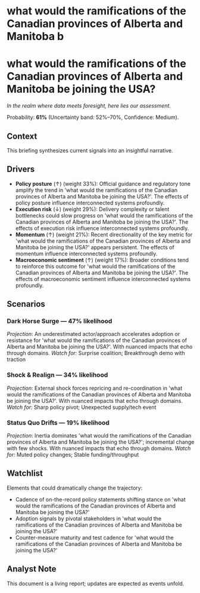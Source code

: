 # what would the ramifications of the Canadian provinces of Alberta and Manitoba b

# what would the ramifications of the Canadian provinces of Alberta and Manitoba be joining the USA?

*In the realm where data meets foresight, here lies our assessment.*

Probability: **61%** (Uncertainty band: 52%–70%, Confidence: Medium).

## Context
This briefing synthesizes current signals into an insightful narrative.

## Drivers
- **Policy posture** (↑) (weight 33%): Official guidance and regulatory tone amplify the trend in 'what would the ramifications of the Canadian provinces of Alberta and Manitoba be joining the USA?'. The effects of policy posture influence interconnected systems profoundly.
- **Execution risk** (↓) (weight 29%): Delivery complexity or talent bottlenecks could slow progress on 'what would the ramifications of the Canadian provinces of Alberta and Manitoba be joining the USA?'. The effects of execution risk influence interconnected systems profoundly.
- **Momentum** (↑) (weight 21%): Recent directionality of the key metric for 'what would the ramifications of the Canadian provinces of Alberta and Manitoba be joining the USA?' appears persistent. The effects of momentum influence interconnected systems profoundly.
- **Macroeconomic sentiment** (↑) (weight 17%): Broader conditions tend to reinforce this outcome for 'what would the ramifications of the Canadian provinces of Alberta and Manitoba be joining the USA?'. The effects of macroeconomic sentiment influence interconnected systems profoundly.

## Scenarios
### Dark Horse Surge — 47% likelihood

*Projection*: An underestimated actor/approach accelerates adoption or resistance for 'what would the ramifications of the Canadian provinces of Alberta and Manitoba be joining the USA?'. With nuanced impacts that echo through domains.
  *Watch for:* Surprise coalition; Breakthrough demo with traction
### Shock & Realign — 34% likelihood

*Projection*: External shock forces repricing and re-coordination in 'what would the ramifications of the Canadian provinces of Alberta and Manitoba be joining the USA?'. With nuanced impacts that echo through domains.
  *Watch for:* Sharp policy pivot; Unexpected supply/tech event
### Status Quo Drifts — 19% likelihood

*Projection*: Inertia dominates 'what would the ramifications of the Canadian provinces of Alberta and Manitoba be joining the USA?'; incremental change with few shocks. With nuanced impacts that echo through domains.
  *Watch for:* Muted policy changes; Stable funding/throughput

## Watchlist
Elements that could dramatically change the trajectory:
- Cadence of on-the-record policy statements shifting stance on 'what would the ramifications of the Canadian provinces of Alberta and Manitoba be joining the USA?'
- Adoption signals by pivotal stakeholders in 'what would the ramifications of the Canadian provinces of Alberta and Manitoba be joining the USA?'
- Counter-measure maturity and test cadence for 'what would the ramifications of the Canadian provinces of Alberta and Manitoba be joining the USA?'

## Analyst Note
This document is a living report; updates are expected as events unfold.

